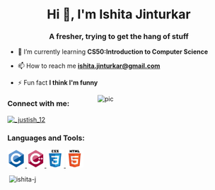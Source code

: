 <h1 align="center">Hi 👋, I'm Ishita Jinturkar</h1>
<h3 align="center">A fresher, trying to get the hang of stuff</h3>

- 🌱 I’m currently learning **CS50:Introduction to Computer Science**

- 📫 How to reach me **ishita.jinturkar@gmail.com**

- ⚡ Fun fact **I think I'm funny**

<img align="right" alt="pic" width="300" height="300" src=https://img.freepik.com/free-vector/colorful-illustration-female-programmer-working_23-2148277397.jpg?&extjpg>
<h3 align="left">Connect with me:</h3>
<p align="left">
<a href="https://instagram.com/_justish_12" target="blank"><img align="center" src="https://raw.githubusercontent.com/rahuldkjain/github-profile-readme-generator/master/src/images/icons/Social/instagram.svg" alt="_justish_12" height="30" width="40" /></a>
</p>

<h3 align="left">Languages and Tools:</h3>
<p align="left"> <a href="https://www.cprogramming.com/" target="_blank"> <img src="https://raw.githubusercontent.com/devicons/devicon/master/icons/c/c-original.svg" alt="c" width="40" height="40"/> </a> <a href="https://www.w3schools.com/cpp/" target="_blank"> <img src="https://raw.githubusercontent.com/devicons/devicon/master/icons/cplusplus/cplusplus-original.svg" alt="cplusplus" width="40" height="40"/> </a> <a href="https://www.w3schools.com/css/" target="_blank"> <img src="https://raw.githubusercontent.com/devicons/devicon/master/icons/css3/css3-original-wordmark.svg" alt="css3" width="40" height="40"/> </a> <a href="https://www.w3.org/html/" target="_blank"> <img src="https://raw.githubusercontent.com/devicons/devicon/master/icons/html5/html5-original-wordmark.svg" alt="html5" width="40" height="40"/> </a> </p>

<p>&nbsp;<img align="center" src="https://github-readme-stats.vercel.app/api?username=ishita-j&show_icons=true&locale=en" alt="ishita-j" /></p>
